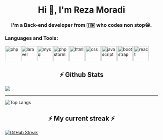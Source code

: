 <h1 align="center">Hi 👋, I'm Reza Moradi</h1>
<h3 align="center">I'm a Back-end developer from 🇮🇷 who codes non stop😁.</h3>

### Languages and Tools:
<a href="https://www.php.net/" target="_blank"><img align="left" height="50" width="50" src="https://cdn.simpleicons.org/php" alt="php" /></a>
<a href="https://laravel.com/" target="_blank"><img align="left" height="50" width="50" src="https://cdn.simpleicons.org/laravel" alt="laravel" /></a>
<a href="https://www.mysql.com/" target="_blank"><img align="left" height="50" width="50" src="https://cdn.simpleicons.org/mysql" alt="mysql" /></a>
<a href="https://www.jetbrains.com/phpstorm/" target="_blank"><img align="left" height="50" width="50" src="https://cdn.simpleicons.org/phpstorm" alt="phpstorm" /></a>
<a href="https://developer.mozilla.org/en-US/docs/Glossary/HTML5" target="_blank"><img align="left" height="50" width="50" src="https://cdn.simpleicons.org/html5" alt="html" /></a>
<a href="https://developer.mozilla.org/en-US/docs/Web/CSS" target="_blank"><img align="left" height="50" width="50" src="https://cdn.simpleicons.org/css3" alt="css" /> </a>
<a href="https://developer.mozilla.org/en-US/docs/Web/JavaScript" target="_blank"><img align="left" height="50" width="50" src="https://cdn.simpleicons.org/javascript" alt="javascript" /></a>
<a href="https://getbootstrap.com/" target="_blank"><img align="left" height="50" width="50" src="https://cdn.simpleicons.org/bootstrap" alt="bootstrap" /></a>
<a href="https://react.dev/" target="_blank"><img align="" height="50" width="50" src="https://cdn.simpleicons.org/react" alt="react" /></a>

<h2 align="center">⚡ Github Stats</h2>
<div algin="center"><img align="center" src="https://github-readme-stats-sirmerdas.vercel.app/api?username=sirmerdas&show_icons=true&theme=tokyonight&include_all_commits=true&hide_border=true" />
 
 <hr>

![Top Langs](https://github-readme-stats-sirmerdas.vercel.app/api/top-langs/?username=sirmerdas&layout=compact&theme=tokyonight&hide_border=true)

<!-- ![sirmerdas's wakatime stats](https://github-readme-stats-sirmerdas.vercel.app/api/wakatime?username=sirmerdas&layout=compact&theme=tokyonight&hide_border=true) -->




<h2 align="center" > ⚡ My current streak ⚡ </h2>

[![GitHub Streak](https://streak-stats.demolab.com?user=sirmerdas&theme=tokyonight&hide_border=true&date_format=j%20M%5B%20Y%5D&type=png)](https://sirmerdas.ir)



<!--
**SirMERDAS/sirmerdas** is a ✨ _special_ ✨ repository because its `README.md` (this file) appears on your GitHub profile.

Here are some ideas to get you started:

- 🔭 I’m currently working on ...
- 🌱 I’m currently learning ...
- 👯 I’m looking to collaborate on ...
- 🤔 I’m looking for help with ...
- 💬 Ask me about ...
- 📫 How to reach me: ...
- 😄 Pronouns: ...
- ⚡ Fun fact: ...
-->
